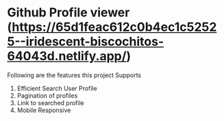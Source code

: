 # Github Profile viewer (https://65d1feac612c0b4ec1c52525--iridescent-biscochitos-64043d.netlify.app/)

Following are the features this project Supports

1. Efficient Search User Profile
2. Pagination of profiles
3. Link to searched profile
4. Mobile Responsive
